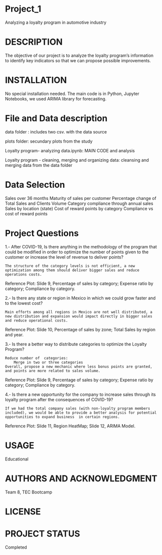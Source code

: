 # Project_1

Analyzing a loyalty program in automotive industry

# DESCRIPTION

The objective of our project is to analyze the loyalty program’s information to identify key indicators so that we can propose possible improvements.


# INSTALLATION

No special installation needed. The main code is in Python, Jupyter Notebooks, we used ARIMA library for forecasting.


# File and Data description

data folder : includes  two csv. with the data source

plots folder: secundary plots from the study

Loyalty program- analyzing data.ipynb: MAIN CODE and analysis 

Loyalty program - cleaning, merging and organizing data: cleansing 
and merging data from the data folder

# Data Selection
Sales over 36 months
Maturity of sales per customer
Percentage change of Total Sales and Clients Volume
Category compliance through annual sales
Sales by location (state)
Cost of reward points by category
Compliance vs cost of reward points

# Project Questions
1.- After COVID-19, Is there anything in the methodology of the program that could be modified in order to optimize the number of points given to the customer or increase the level of revenue to deliver points?

	The structure of the category levels is not efficient, a new optimization among them should deliver bigger sales and reduce operations costs. 

Reference Plot: Slide 9, Percentage of sales by category; Expense ratio by category; Compliance by category.

2.- Is there any state or region in Mexico in which we could  grow faster and to the lowest cost?

	Main efforts among all regions in Mexico are not well distributed, a new distribution and expansion would impact directly in bigger sales and reduce operational costs.

Reference Plot: Slide 10, Percentage of sales by zone; Total Sales by region and year.

3.- Is there a better way to distribute categories to optimize the Loyalty Program?

	Reduce number of  categories: 
		Merge in two or three categories
	Overall, propose a new mechanic where less bonus points are granted, and points are more related to sales volume.

Reference Plot: Slide 9, Percentage of sales by category; Expense ratio by category; Compliance by category.

4.- Is there a new opportunity for the company to increase sales through  its loyalty program after the consequences of COVID-19?

	If we had the total company sales (with non-loyalty program members included), we would be able to provide a better analysis for potential opportunities to expand business  in certain regions.

Reference Plot: Slide 11, Region HeatMap; Slide 12, ARIMA Model.

# USAGE
Educational

# AUTHORS AND ACKNOWLEDGMENT
Team 8, TEC Bootcamp


# LICENSE


# PROJECT STATUS
Completed